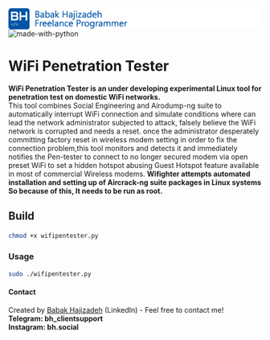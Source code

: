 <img src="https://github.com/babakhajizadeh/Linux-Internet-Stabilizer/blob/main/readme_logo.png" alt="Babak Hajizadeh" style="float:left;"/>

![made-with-python](https://img.shields.io/badge/python-v3.7-blue)
# WiFi Penetration Tester 

__WiFi Penetration Tester is an under developing experimental Linux tool for penetration test on domestic WiFi networks.__  
This tool combines Social Engineering and Airodump-ng suite to automatically interrupt WiFi connection and simulate conditions where can lead the network administrator subjected to attack, falsely believe the WiFi network is corrupted and needs a reset.
once the administrator desperately committing factory reset in wireless modem setting in order to fix the connection problem,this tool monitors and detects it and immediately notifies the Pen-tester to connect to no longer secured modem via open preset WiFi to set a hidden hotspot abusing Guest Hotspot feature available in most of commercial Wireless modems. 
__Wifighter attempts automated installation and setting up of Aircrack-ng suite packages in Linux systems__  
__So because of this, It needs to be run as root.__  
## Build  
```sh
chmod +x wifipentester.py
```
### Usage
```sh
sudo ./wifipentester.py
```
#### Contact
Created by [Babak Hajizadeh](https://www.linkedin.com/in/babakhajizadeh) (LinkedIn) - Feel free to contact me!  
__Telegram: bh_clientsupport__  
__Instagram: bh.social__  
